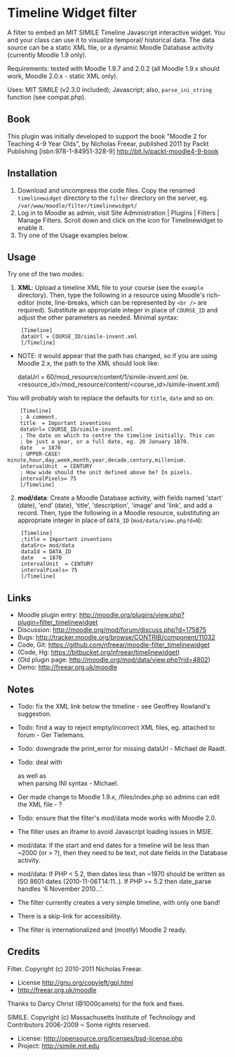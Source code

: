 Timeline Widget filter
======================

A filter to embed an MIT SIMILE Timeline Javascript interactive widget. You and your class can use it to visualize temporal/ historical data. The data source can be a static XML file, or a dynamic Moodle Database activity (currently Moodle 1.9 only).

Requirements: tested with Moodle 1.9.7 and 2.0.2 (all Moodle 1.9.x should work, Moodle 2.0.x - static XML only).

Uses: MIT SIMILE (v2.3.0 included); Javascript; also, `parse_ini_string` function (see compat.php).


Book
----
This plugin was initially developed to support the book
"Moodle 2 for Teaching 4-9 Year Olds", by Nicholas Freear,
published 2011 by Packt Publishing [isbn:978-1-84951-328-9]
<http://bit.ly/packt-moodle4-9-book>


Installation
------------ 
1. Download and uncompress the code files. Copy the renamed `timelinewidget` directory to the `filter` directory on the server,
   eg. `/var/www/moodle/filter/timelinewidget/`
2. Log in to Moodle as admin, visit Site Administration | Plugins | Filters |
 Manage Filters. Scroll down and click on the icon for Timelinewidget to enable it.
3. Try one of the Usage examples below.

Usage
-----
Try one of the two modes:

1. **XML**: Upload a timeline XML file to your course (see the `example` directory).
Then, type the following in a resource using Moodle's rich-editor (note,
line-breaks, which can be represented by `<br />` are required). Substitute an
appropriate integer in place of `COURSE_ID` and adjust the other parameters as needed. Minimal syntax:

        [Timeline]
        dataUrl = COURSE_ID/simile-invent.xml
        [/Timeline]

* NOTE: it would appear that the path has changed, so if you are using Moodle 2.x, the path
to the XML should look like:

    dataUrl = 60/mod_resource/content/1/simile-invent.xml
    (ie. <resource_id>/mod_resource/content/<course_id>/simile-invent.xml)


You will probably wish to replace the defaults for `title`, `date` and so on:

        [Timeline]
        ; A comment.
        title  = Important inventions
        dataUrl= COURSE_ID/simile-invent.xml
        ; The date on which to centre the timeline initially. This can
        ; be just a year, or a full date, eg. 20 January 1870.
        date   = 1870
        ; UPPER-CASE! minute,hour,day,week,month,year,decade,century,millenium.
        intervalUnit  = CENTURY
        ; How wide should the unit defined above be? In pixels.
        intervalPixels= 75
        [/Timeline]

2. **mod/data**: Create a Moodle Database activity, with fields named 'start'
(date), 'end' (date), 'title', 'description', 'image' and 'link', and add a record.
Then, type the following in a Moodle resource, substituting an appropriate
integer in place of `DATA_ID` (`mod/data/view.php?d=N`):

        [Timeline]
        ;title = Important inventions
        dataSrc= mod/data
        dataId = DATA_ID
        date   = 1870
        intervalUnit  = CENTURY
        intervalPixels= 75
        [/Timeline]

Links
-----
* Moodle plugin entry: <http://moodle.org/plugins/view.php?plugin=filter_timelinewidget>
* Discussion: <http://moodle.org/mod/forum/discuss.php?d=175875>
* Bugs: <http://tracker.moodle.org/browse/CONTRIB/component/11032>
* Code, Git: <https://github.com/nfreear/moodle-filter_timelinewidget>
* (Code, Hg: <https://bitbucket.org/nfreear/timelinewidget>)
* (Old plugin page: <http://moodle.org/mod/data/view.php?rid=4802>)
* Demo: <http://freear.org.uk/moodle>


Notes
-----
* Todo: fix the XML link below the timeline - see Geoffrey Rowland's suggestion.
* Todo: find a way to reject empty/incorrect XML files, eg. attached to forum - Ger Tielemans.
* Todo: downgrade the print_error for missing dataUrl - Michael de Raadt.
* Todo: deal with <div> as well as <br> when parsing INI syntax - Michael.
* Ger made change to Moodle 1.9.x, /files/index.php so admins can edit the XML file - ?

* Todo: ensure that the filter's mod/data mode works with Moodle 2.0.
* The filter uses an iframe to avoid Javascript loading issues in MSIE.
* mod/data: If the start and end dates for a timeline will be less than ~2000
 (or > ?), then they need to be text, not date fields in the Database activity.
* mod/data: If PHP < 5.2, then dates less than ~1970 should be written as 
 ISO 8601 dates (2010-11-06T14:11..). If PHP >= 5.2 then date_parse handles
 '6 November 2010...'.
* The filter currently creates a very simple timeline, with only one band!
* There is a skip-link for accessibility.
* The filter is internationalized and (mostly) Moodle 2 ready.


Credits
-------
Filter. Copyright (c) 2010-2011 Nicholas Freear.

*  License <http://gnu.org/copyleft/gpl.html>
*  <http://freear.org.uk/moodle>

Thanks to Darcy Christ (@1000camels) for the fork and fixes.


SIMILE. Copyright (c) Massachusetts Institute of Technology and Contributors 2006-2009 ~ Some rights reserved.

*  License: <http://opensource.org/licenses/bsd-license.php>
*  Project: <http://simile.mit.edu>
